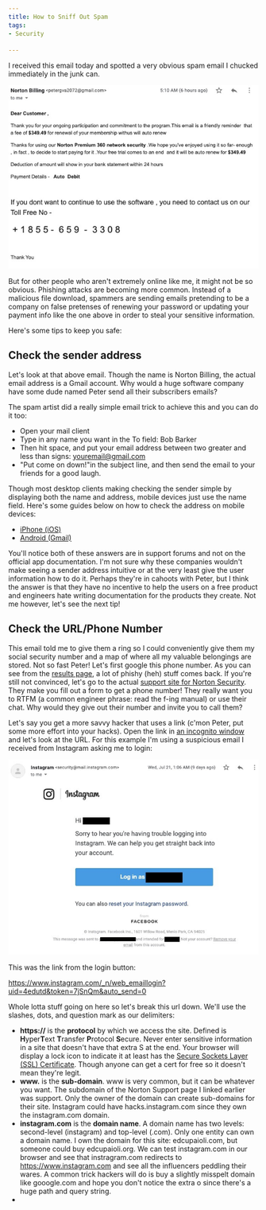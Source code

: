 ```yaml
---
title: How to Sniff Out Spam
tags:
- Security

---
```

I received this email today and spotted a very obvious spam email I chucked immediately in the junk can. 

![](/images/spam-email.jpg)

But for other people who aren't extremely online like me, it might not be so obvious. Phishing attacks are becoming more common. Instead of a malicious file download, spammers are sending emails pretending to be a company on false pretenses of renewing your password or updating your payment info like the one above in order to steal your sensitive information. 

Here's some tips to keep you safe: 

## Check the sender address

Let's look at that above email. Though the name is Norton Billing, the actual email address is a Gmail account. Why would a huge software company have some dude named Peter send all their subscribers emails? 

The spam artist did a really simple email trick to achieve this and you can do it too:

* Open your mail client 
* Type in any name you want in the To field: Bob Barker
* Then hit space, and put your email address between two greater and less than signs: <youremail@gmail.com>
* "Put come on down!"in the subject line, and then send the email to your friends for a good laugh. 

Though most desktop clients making checking the sender simple by displaying both the name and address, mobile devices just use the name field. Here's some guides below on how to check the address on mobile devices: 

* [iPhone (iOS)](https://apple.stackexchange.com/a/358815)
* [Android (Gmail)](https://support.google.com/mail/thread/9692180/how-to-display-the-email-address-of-the-sender-of-an-email?hl=en)

You'll notice both of these answers are in support forums and not on the official app documentation. I'm not sure why these companies wouldn't make seeing a sender address intuitive or at the very least give the user information how to do it. Perhaps they're in cahoots with Peter, but I think the answer is that they have no incentive to help the users on a free product and engineers hate writing documentation for the products they create. Not me however, let's see the next tip! 

## Check the URL/Phone Number

This email told me to give them a ring so I could conveniently give them my social security number and a map of where all my valuable belongings are stored.  Not so fast Peter! Let's first google this phone number. As you can see from the [results page](https://www.google.com/search?q=855+-+659+-+3308&sxsrf=ALeKk02lI-8aSxC2YFXUpqQgjBx8uq1ftQ%3A1627682004334&ei=1HQEYdb1E6GGwbkPnrGA8A4&oq=855+-+659+-+3308&gs_lcp=Cgdnd3Mtd2l6EANKBAhBGAFQ1X5Y0ZEBYJaUAWgCcAB4AIABd4gBuQSSAQMwLjWYAQCgAQHAAQE&sclient=gws-wiz&ved=0ahUKEwjWr7P944vyAhUhQzABHZ4YAO4Q4dUDCA8&uact=5), a lot of phishy (heh) stuff comes back. If you're still not convinced, let's go to the actual [support site for Norton Security](). They make you fill out a form to get a phone number! They really want you to RTFM (a common engineer phrase: read the f-ing manual) or use their chat. Why would they give out their number and invite you to call them?  

Let's say you get a more savvy hacker that uses a link (c'mon Peter, put some more effort into your hacks). Open the link in [an incognito window](https://support.google.com/chrome/answer/95464?hl=en&co=GENIE.Platform%3DDesktop) and let's look at the URL. For this example I'm using a suspicious email I received from Instagram asking me to login: 

![](/images/insta-email.jpg)

This was the link from the login button: 

https://www.instagram.com/_n/web_emaillogin?uid=4edutd&token=7jSnQm&auto_send=0

Whole lotta stuff going on here so let's break this url down. We'll use the slashes, dots, and question mark as our delimiters: 

* **https://** is the **protocol** by which we access the site. Defined is **H**yper**T**ext **T**ransfer **P**rotocol **S**ecure. Never enter sensitive information in a site that doesn't have that extra S at the end. Your browser will display a lock icon to indicate it at least has the [Secure Sockets Layer (SSL) Certificate](https://www.cloudflare.com/learning/ssl/what-is-an-ssl-certificate/). Though anyone can get a cert for free so it doesn't mean they're legit.
* **www.** is the **sub-domain**. www is very common, but it can be whatever you want. The subdomain of the Norton Support page I linked earlier was support. Only the owner of the domain can create sub-domains for their site. Instagram could have hacks.instagram.com since they own the instagram.com domain. 
* **instagram.com** is the **domain name**. A domain name has two levels: second-level (instagram) and top-level (.com). Only one entity can own a domain name. I own the domain for this site: edcupaioli.com, but someone could buy edcupaioli.org. We can test instagram.com in our browser and see that instragram.com redirects to  https://www.instagram.com and see all the influencers peddling their wares. A common trick hackers will do is buy a slightly misspelt domain like gooogle.com and hope you don't notice the extra o since there's a huge path and query string.
* 